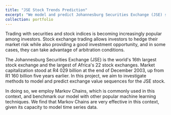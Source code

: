 ```yaml
---
title: "JSE Stock Trends Prediction"
excerpt: "We model and predict Johannesburg Securities Exchange (JSE) stock trends using Markov Chains and benchmark them against popular machine learning techniques. <br/><img src='/images/jse.webp'>"
collection: portfolio
---
```


Trading with securities and stock indices is becoming increasingly popular among investors. Stock exchange trading allows investors to hedge their market risk while also providing a good investment opportunity, and in some cases, they can take advantage of arbitration conditions. 

The Johannesburg Securities Exchange (JSE) is the world's 16th largest stock exchange and the largest of Africa's 22 stock exchanges. Market capitalization stood at R4 029 billion at the end of December 2003, up from R1 160 billion five years earlier. In this project, we aim to investigate methods to model and predict exchange value sequences for the JSE stock. 

In doing so, we employ Markov Chains, which is commonly used in this context, and benchmark our model with other popular machine learning techniques. We find that Markov Chains are very effective in this context, given its capacity to model time series data.